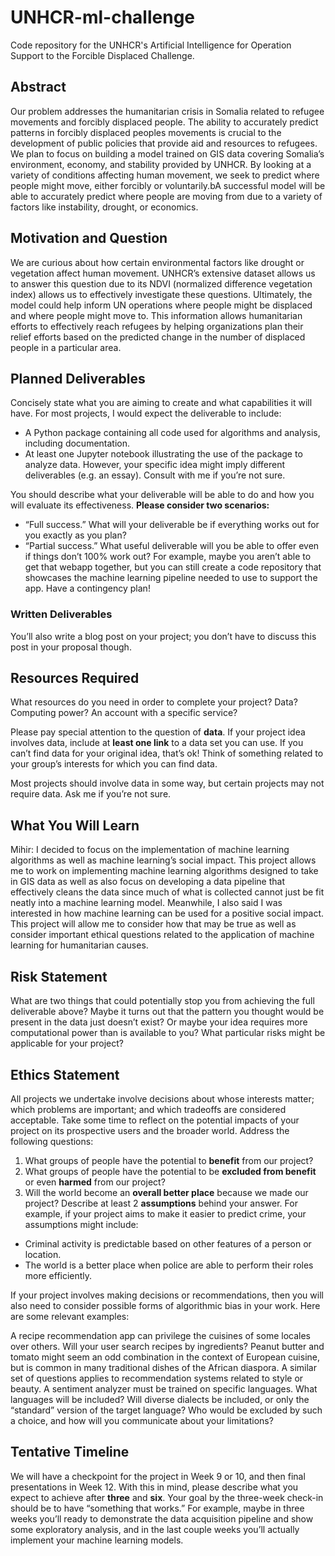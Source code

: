 # UNHCR-ml-challenge
Code repository for the UNHCR's Artificial Intelligence for Operation Support to the Forcible Displaced Challenge.

## Abstract
Our problem addresses the humanitarian crisis in Somalia related to refugee movements and forcibly displaced people. The ability to accurately predict patterns in forcibly displaced peoples movements is crucial to the development of public policies that provide aid and resources to refugees. We plan to focus on building a model trained on GIS data covering Somalia’s environment, economy, and stability provided by UNHCR. By looking at a variety of conditions affecting human movement, we seek to predict where people might move, either forcibly or voluntarily.bA successful model will be able to accurately predict where people are moving from due to a variety of factors like instability, drought, or economics. 

## Motivation and Question
We are curious about how certain environmental factors like drought or vegetation affect human movement. UNHCR’s extensive dataset allows us to answer this question due to its NDVI (normalized difference vegetation index) allows us to effectively investigate these questions. Ultimately, the model could help inform UN operations where people might be displaced and where people might move to. This information allows humanitarian efforts to effectively reach refugees by helping organizations plan their relief efforts based on the predicted change in the number of displaced people in a particular area.

## Planned Deliverables
Concisely state what you are aiming to create and what capabilities it will have. For most projects, I would expect the deliverable to include:

- A Python package containing all code used for algorithms and analysis, including documentation.
- At least one Jupyter notebook illustrating the use of the package to analyze data.
However, your specific idea might imply different deliverables (e.g. an essay). Consult with me if you’re not sure.

You should describe what your deliverable will be able to do and how you will evaluate its effectiveness. **Please consider two scenarios:**

- “Full success.” What will your deliverable be if everything works out for you exactly as you plan?
- “Partial success.” What useful deliverable will you be able to offer even if things don’t 100% work out? For example, maybe you aren’t able to get that webapp together, but you can still create a code repository that showcases the machine learning pipeline needed to use to support the app. Have a contingency plan!

### Written Deliverables
You’ll also write a blog post on your project; you don’t have to discuss this post in your proposal though.

## Resources Required
What resources do you need in order to complete your project? Data? Computing power? An account with a specific service?

Please pay special attention to the question of **data**. If your project idea involves data, include at **least one link** to a data set you can use. If you can’t find data for your original idea, that’s ok! Think of something related to your group’s interests for which you can find data.

Most projects should involve data in some way, but certain projects may not require data. Ask me if you’re not sure.

## What You Will Learn
Mihir: I decided to focus on the implementation of machine learning algorithms as well as machine learning’s social impact. This project allows me to work on implementing machine learning algorithms designed to take in GIS data as well as also focus on developing a data pipeline that effectively cleans the data since much of what is collected cannot just be fit neatly into a machine learning model. Meanwhile, I also said I was interested in how machine learning can be used for a positive social impact. This project will allow me to consider how that may be true as well as consider important ethical questions related to the application of machine learning for humanitarian causes.

## Risk Statement
What are two things that could potentially stop you from achieving the full deliverable above? Maybe it turns out that the pattern you thought would be present in the data just doesn’t exist? Or maybe your idea requires more computational power than is available to you? What particular risks might be applicable for your project?

## Ethics Statement
All projects we undertake involve decisions about whose interests matter; which problems are important; and which tradeoffs are considered acceptable. Take some time to reflect on the potential impacts of your project on its prospective users and the broader world. Address the following questions:

1. What groups of people have the potential to **benefit** from our project?
2. What groups of people have the potential to be **excluded from benefit** or even **harmed** from our project?
3. Will the world become an **overall better place** because we made our project? Describe at least 2 **assumptions** behind your answer. For example, if your project aims to make it easier to predict crime, your assumptions might include:
  - Criminal activity is predictable based on other features of a person or location.
  - The world is a better place when police are able to perform their roles more efficiently.

If your project involves making decisions or recommendations, then you will also need to consider possible forms of algorithmic bias in your work. Here are some relevant examples:

A recipe recommendation app can privilege the cuisines of some locales over others. Will your user search recipes by ingredients? Peanut butter and tomato might seem an odd combination in the context of European cuisine, but is common in many traditional dishes of the African diaspora. A similar set of questions applies to recommendation systems related to style or beauty.
A sentiment analyzer must be trained on specific languages. What languages will be included? Will diverse dialects be included, or only the “standard” version of the target language? Who would be excluded by such a choice, and how will you communicate about your limitations?

## Tentative Timeline
We will have a checkpoint for the project in Week 9 or 10, and then final presentations in Week 12. With this in mind, please describe what you expect to achieve after **three** and **six**. Your goal by the three-week check-in should be to have “something that works.” For example, maybe in three weeks you’ll ready to demonstrate the data acquisition pipeline and show some exploratory analysis, and in the last couple weeks you’ll actually implement your machine learning models.
